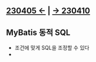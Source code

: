 ﻿## [230405 ←](/230130-_Spring/230405/) | [→ 230410](/230130-_Spring/230410/)

## MyBatis 동적 SQL

- 조건에 맞게 SQL을 조정할 수 있다
- 